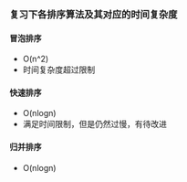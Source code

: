 ### 复习下各排序算法及其对应的时间复杂度
#### 冒泡排序
- O(n^2)
- 时间复杂度超过限制
#### 快速排序
- O(nlogn)
- 满足时间限制，但是仍然过慢，有待改进
#### 归并排序
- O(nlogn)
